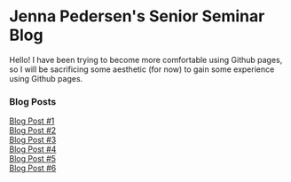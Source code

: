 # Jenna Pedersen's Senior Seminar Blog
Hello! I have been trying to become more comfortable using Github pages, so I will be sacrificing some aesthetic (for now) to gain some experience using Github pages.

### Blog Posts
[Blog Post #1](https://pedersenjs.github.io/BlogPosts/Post1.html)<br/>
[Blog Post #2](https://pedersenjs.github.io/BlogPosts/Post2.html)<br/>
[Blog Post #3](https://pedersenjs.github.io/BlogPosts/Post3.html)<br/>
[Blog Post #4](https://pedersenjs.github.io/BlogPosts/Post4.html)<br/>
[Blog Post #5](https://pedersenjs.github.io/BlogPosts/Post5.html)<br/>
[Blog Post #6](https://pedersenjs.github.io/BlogPosts/Post6.html)
